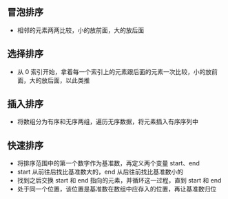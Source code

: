 ## 冒泡排序
* 相邻的元素两两比较，小的放前面，大的放后面

## 选择排序
* 从 0 索引开始，拿着每一个索引上的元素跟后面的元素一次比较，小的放前面，大的放后面，以此类推

## 插入排序
* 将数组分为有序和无序两组，遍历无序数据，将元素插入有序序列中

## 快速排序
* 将排序范围中的第一个数字作为基准数，再定义两个变量 start、end
* start 从前往后找比基准数大的，end 从后往前找比基准数小的
* 找到之后交换 start 和 end 指向的元素，并循环这一过程，直到 start 和 end
* 处于同一个位置，该位置是基准数在数组中应存入的位置，再让基准数归位